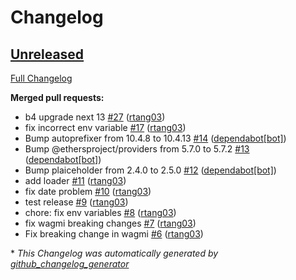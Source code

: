# Changelog

## [Unreleased](https://github.com/rtang03/pomp/tree/HEAD)

[Full Changelog](https://github.com/rtang03/pomp/compare/701eb98e5d615d1a4c4bb74af2931a9a8411a708...HEAD)

**Merged pull requests:**

- b4 upgrade next 13 [\#27](https://github.com/rtang03/pomp/pull/27) ([rtang03](https://github.com/rtang03))
- fix incorrect env variable [\#17](https://github.com/rtang03/pomp/pull/17) ([rtang03](https://github.com/rtang03))
- Bump autoprefixer from 10.4.8 to 10.4.13 [\#14](https://github.com/rtang03/pomp/pull/14) ([dependabot[bot]](https://github.com/apps/dependabot))
- Bump @ethersproject/providers from 5.7.0 to 5.7.2 [\#13](https://github.com/rtang03/pomp/pull/13) ([dependabot[bot]](https://github.com/apps/dependabot))
- Bump plaiceholder from 2.4.0 to 2.5.0 [\#12](https://github.com/rtang03/pomp/pull/12) ([dependabot[bot]](https://github.com/apps/dependabot))
- add loader [\#11](https://github.com/rtang03/pomp/pull/11) ([rtang03](https://github.com/rtang03))
- fix date problem [\#10](https://github.com/rtang03/pomp/pull/10) ([rtang03](https://github.com/rtang03))
- test release [\#9](https://github.com/rtang03/pomp/pull/9) ([rtang03](https://github.com/rtang03))
- chore: fix env variables [\#8](https://github.com/rtang03/pomp/pull/8) ([rtang03](https://github.com/rtang03))
- fix wagmi breaking changes [\#7](https://github.com/rtang03/pomp/pull/7) ([rtang03](https://github.com/rtang03))
- Fix breaking change in wagmi [\#6](https://github.com/rtang03/pomp/pull/6) ([rtang03](https://github.com/rtang03))



\* *This Changelog was automatically generated by [github_changelog_generator](https://github.com/github-changelog-generator/github-changelog-generator)*
